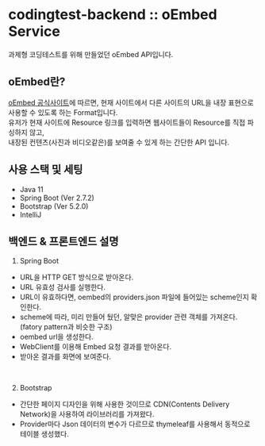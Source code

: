 # codingtest-backend :: oEmbed Service
과제형 코딩테스트를 위해 만들었던 oEmbed API입니다.

## oEmbed란?
[oEmbed 공식사이트](https://oembed.com)에 따르면, 현재 사이트에서 다른 사이트의 URL을 내장 표현으로 사용할 수 있도록 하는 Format입니다.<br>
유저가 현재 사이트에 Resource 링크를 입력하면 웹사이트들이 Resource를 직접 파싱하지 않고, <br>
내장된 컨텐츠(사진과 비디오같은)를 보여줄 수 있게 하는 간단한 API 입니다.

## 사용 스택 및 세팅
- Java 11
- Spring Boot (Ver 2.7.2)
- Bootstrap (Ver 5.2.0)
- IntelliJ

## 백엔드 & 프론트엔드 설명
1. Spring Boot
* URL을 HTTP GET 방식으로 받아온다.
* URL 유효성 검사를 실행한다.
* URL이 유효하다면, oembed의 providers.json 파일에 들어있는 scheme인지 확인한다.
* scheme에 따라, 미리 만들어 뒀던, 알맞은 provider 관련 객체를 가져온다. (fatory pattern과 비슷한 구조)
* oembed url을 생성한다.
* WebClient를 이용해 Embed 요청 결과를 받아온다.
* 받아온 결과를 화면에 보여준다.

<br>

2. Bootstrap
* 간단한 페이지 디자인을 위해 사용한 것이므로 CDN(Contents Delivery Network)을 사용하여 라이브러리를 가져왔다.
* Provider마다 Json 데이터의 변수가 다르므로 thymeleaf를 사용해서 동적으로 테이블 생성했다.
